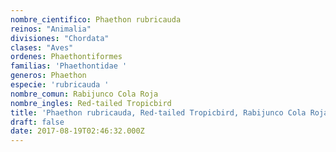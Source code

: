 ```yaml
---
nombre_cientifico: Phaethon rubricauda
reinos: "Animalia"
divisiones: "Chordata"
clases: "Aves"
ordenes: Phaethontiformes
familias: 'Phaethontidae '
generos: Phaethon
especie: 'rubricauda '
nombre_comun: Rabijunco Cola Roja
nombre_ingles: Red-tailed Tropicbird
title: 'Phaethon rubricauda, Red-tailed Tropicbird, Rabijunco Cola Roja'
draft: false
date: 2017-08-19T02:46:32.000Z
---
```


